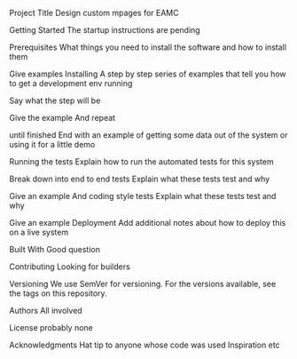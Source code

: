 Project Title
Design custom mpages for EAMC

Getting Started
The startup instructions are pending

Prerequisites
What things you need to install the software and how to install them

Give examples
Installing
A step by step series of examples that tell you how to get a development env running

Say what the step will be

Give the example
And repeat

until finished
End with an example of getting some data out of the system or using it for a little demo

Running the tests
Explain how to run the automated tests for this system

Break down into end to end tests
Explain what these tests test and why

Give an example
And coding style tests
Explain what these tests test and why

Give an example
Deployment
Add additional notes about how to deploy this on a live system

Built With
Good question


Contributing
Looking for builders


Versioning
We use SemVer for versioning. For the versions available, see the tags on this repository.

Authors
All involved

License
probably none

Acknowledgments
Hat tip to anyone whose code was used
Inspiration
etc

